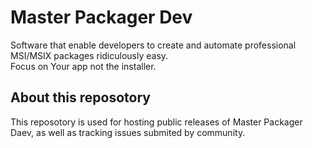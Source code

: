 # Master Packager Dev
Software that enable developers to create and automate professional MSI/MSIX packages ridiculously easy.  
Focus on Your app not the installer.

## About this reposotory
This reposotory is used for hosting public releases of Master Packager Daev, as well as tracking issues submited by community.
